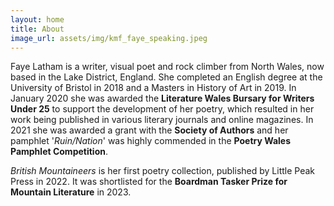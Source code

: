```yaml
---
layout: home
title: About
image_url: assets/img/kmf_faye_speaking.jpeg
---
```

Faye Latham is a writer, visual poet and rock climber from North Wales, now based in the Lake District, England. She completed an English degree at the University of Bristol in 2018 and a Masters in History of Art in 2019. In January 2020 she was awarded the **Literature Wales Bursary for Writers Under 25** to support the development of her poetry, which resulted in her work being published in various literary journals and online magazines. In 2021 she was awarded a grant with the **Society of Authors** and her pamphlet '*Ruin/Nation*' was highly commended in the **Poetry Wales Pamphlet Competition**. 

*British Mountaineers* is her first poetry collection, published by Little Peak Press in 2022. It was shortlisted for the **Boardman Tasker Prize for Mountain Literature** in 2023.
